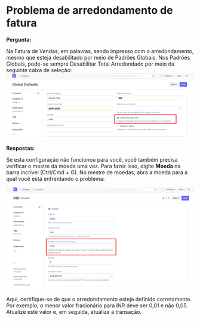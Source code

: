 # Problema de arredondamento de fatura


  
**Pergunta:**



Na Fatura de Vendas, em palavras, sendo impresso com o arredondamento, mesmo que esteja desabilitado por meio de Padrões Globais. Nos Padrões Globais, pode-se sempre Desabilitar Total Arredondado por meio da seguinte caixa de seleção:
![](/files/OkUOjHx.png)
  

**Respostas:**


Se esta configuração não funcionou para você, você também precisa verificar o mestre da moeda uma vez.
Para fazer isso, digite **Moeda** na barra incrível (Ctrl/Cmd + G). No mestre de moedas, abra a moeda para a qual você está enfrentando o problema:
  

![](/files/l5TqjSq.png)
  

Aqui, certifique-se de que o arredondamento esteja definido corretamente. Por exemplo, o menor valor fracionário para INR deve ser 0,01 e não 0,05. Atualize este valor e, em seguida, atualize a transação.